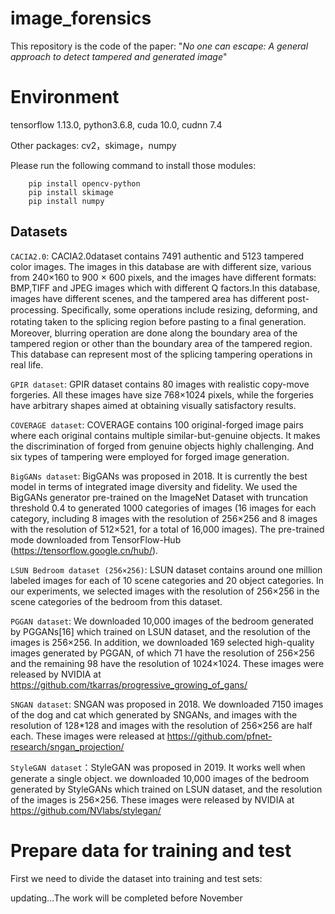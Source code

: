 # image_forensics
This repository is the code of the paper:  "*No one can escape: A general approach to detect tampered and generated image*"
# Environment
tensorflow 1.13.0, python3.6.8, cuda 10.0, cudnn 7.4

Other packages: cv2，skimage，numpy

Please run the following command to install those modules:
```
    pip install opencv-python
    pip install skimage
    pip install numpy
```
## Datasets

`CACIA2.0`: CACIA2.0dataset contains 7491 authentic and 5123 tampered color images. The images in this database are with different size, various from 240×160 to 900 × 600 pixels, and the images have different formats: BMP,TIFF and JPEG images which with different Q factors.In this database, images have different scenes, and the tampered area has different post-processing. Speciﬁcally, some operations include resizing, deforming, and rotating taken to the splicing region before pasting to a ﬁnal generation. Moreover, blurring operation are done along the boundary area of the tampered region or other than the boundary area of the tampered region. This database can represent most of the splicing tampering operations in real life. 

`GPIR dataset`: GPIR dataset contains 80 images with realistic copy-move forgeries. All these images have size 768×1024 pixels, while the forgeries have arbitrary shapes aimed at obtaining visually satisfactory results.

`COVERAGE dataset`: COVERAGE contains 100 original-forged image pairs where each original contains multiple similar-but-genuine objects. It makes the discrimination of forged from genuine objects highly challenging. And six types of tampering were employed for forged image generation. 

`BigGANs dataset`: BigGANs was proposed in 2018. It is currently the best model in terms of integrated image diversity and fidelity. We used the BigGANs generator pre-trained on the ImageNet Dataset with truncation threshold 0.4 to generated 1000 categories of images (16 images for each category, including 8 images with the resolution of 256×256 and 8 images with the resolution of 512×521, for a total of 16,000 images). The pre-trained mode downloaded from TensorFlow-Hub (https://tensorflow.google.cn/hub/). 

`LSUN Bedroom dataset (256×256)`: LSUN dataset contains around one million labeled images for each of 10 scene categories and 20 object categories. In our experiments, we selected images with the resolution of 256×256 in the scene categories of the bedroom from this dataset. 

`PGGAN dataset`: We downloaded 10,000 images of the bedroom generated by PGGANs[16] which trained on LSUN dataset, and the resolution of the images is 256×256. In addition, we downloaded 169 selected high-quality images generated by PGGAN, of which 71 have the resolution of 256×256 and the remaining 98 have the resolution of 1024×1024. These images were released by NVIDIA at https://github.com/tkarras/progressive_growing_of_gans/ 

`SNGAN dataset`: SNGAN was proposed in 2018. We downloaded 7150 images of the dog and cat which generated by SNGANs, and images with the resolution of 128*128 and images with the resolution of 256×256 are half each. These images were released at https://github.com/pfnet-research/sngan_projection/ 

`StyleGAN dataset`：StyleGAN was proposed in 2019. It works well when generate a single object. we downloaded 10,000 images of the bedroom generated by StyleGANs which trained on LSUN dataset, and the resolution of the images is 256×256. These images were released by NVIDIA at https://github.com/NVlabs/stylegan/

# Prepare data for training and test
First we need to divide the dataset into training and test sets:

updating...The work will be completed before November
